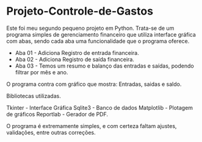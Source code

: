 # Projeto-Controle-de-Gastos

Este foi meu segundo pequeno projeto em Python. Trata-se
de um programa simples de gerenciamento financeiro que utiliza 
interface gráfica com abas, sendo cada aba uma funcionalidade
que o programa oferece.

- Aba 01 - Adiciona Registro de entrada financeira.
- Aba 02 - Adiciona Registro de saída financeira.
- Aba 03 - Temos um resumo e balanço das entradas e saídas, podendo
filtrar por mês e ano. 

O programa contra com gráfico que mostra: Entradas, saidas e saldo.

Bibliotecas utilizadas.

Tkinter - Interface Gráfica
Sqlite3 - Banco de dados
Matplotlib - Plotagem de gráficos
Reportlab - Gerador de PDF.

O programa é extremamente simples, e com certeza faltam ajustes, validações,
entre outras correções.

